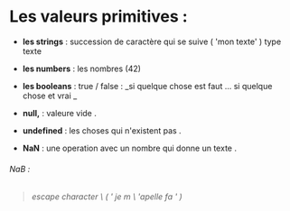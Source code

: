 # Les valeurs primitives :

+ **les strings** : succession de caractère qui se suive  ( 'mon texte' ) type texte 

+ **les numbers** : les nombres  (42)

+ **les booleans** : true / false : _si quelque chose est faut ... si quelque chose et vrai _

+ **null,** : valeure vide .

+ **undefined** : les choses qui n'existent pas .

+ **NaN** : une operation avec un nombre qui donne un texte .

###### NaB :

> _escape character    \    (   ' je m \ 'apelle fa ' )_